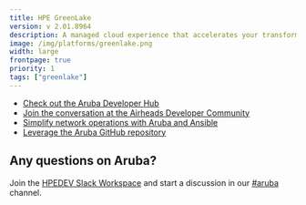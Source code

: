 ```yaml
---
title: HPE GreenLake
version: v 2.01.8964
description: A managed cloud experience that accelerates your transformation by helping you to design, build, manage, and optimize your on- and off-premises clouds.
image: /img/platforms/greenlake.png
width: large
frontpage: true
priority: 1
tags: ["greenlake"]
---
```


- [Check out the Aruba Developer Hub](https://developer.arubanetworks.com/)
- [Join the conversation at the Airheads Developer Community](https://community.arubanetworks.com/community-home?communitykey=3b1329d5-bdf8-44d2-93b1-8c252f5094fb)
- [Simplify network operations with Aruba and Ansible](https://www.ansible.com/integrations/networks/aruba)
- [Leverage the Aruba GitHub repository](https://github.com/aruba)

## Any questions on Aruba?
Join the [HPEDEV Slack Workspace](https://slack.hpedev.io/) and start a discussion in our [#aruba](https://hpedev.slack.com/archives/C0164BJHKJP) channel.